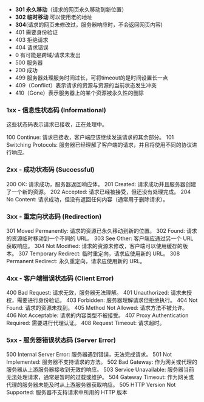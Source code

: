 - **301 永久移动**（请求的网页永久移动到新位置）
- **302 临时移动** 可以使用老的地址
- **304**(请求的网页未修改过，服务器响应时，不会返回网页内容)
- 401 需要身份验证
- 403 拒绝请求
- 404 请求错误
- 0 有可能是跨域/请求未发出
- 500 服务器
- 200 成功
- 499 服务器处理服务时间过长，可将timeout的是时间设置长一点
- 409（Conflict）表示请求的资源与资源的当前状态发生冲突
- 410（Gone）表示服务器上的某个资源被永久性的删除


### 1xx - 信息性状态码 (Informational)
这些状态码表示请求已接收，正在处理中。

100 Continue: 请求已接收，客户端应该继续发送请求的其余部分。
101 Switching Protocols: 服务器已经理解了客户端的请求，并且将使用不同的协议进行响应。

### 2xx - 成功状态码 (Successful)

200 OK: 请求成功，服务器返回响应体。
201 Created: 请求成功并且服务器创建了一个新的资源。
202 Accepted: 请求已经被接受，但还没有处理完成。
204 No Content: 请求成功，但没有返回任何内容（通常用于删除请求）。

### 3xx - 重定向状态码 (Redirection)

301 Moved Permanently: 请求的资源已永久移动到新的位置。
302 Found: 请求的资源临时移动到一个不同的 URL。
303 See Other: 客户端应通过另一个 URL 获取响应。
304 Not Modified: 请求的资源未修改，客户端可以使用缓存的版本。
307 Temporary Redirect: 临时重定向，请求应使用新的 URL。
308 Permanent Redirect: 永久重定向，请求应使用新的 URL。


### 4xx - 客户端错误状态码 (Client Error)

400 Bad Request: 请求无效，服务器无法理解。
401 Unauthorized: 请求未授权，需要进行身份验证。
403 Forbidden: 服务器理解请求但拒绝执行。
404 Not Found: 请求的资源未找到。
405 Method Not Allowed: 请求方法不被允许。
406 Not Acceptable: 请求的内容类型不被接受。
407 Proxy Authentication Required: 需要进行代理认证。
408 Request Timeout: 请求超时。


### 5xx - 服务器错误状态码 (Server Error)

500 Internal Server Error: 服务器遇到错误，无法完成请求。
501 Not Implemented: 服务器不支持请求的方法。
502 Bad Gateway: 作为网关或代理的服务器从上游服务器接收到无效的响应。
503 Service Unavailable: 服务器当前无法处理请求，通常是暂时的过载或维护。
504 Gateway Timeout: 作为网关或代理的服务器未能及时从上游服务器获取响应。
505 HTTP Version Not Supported: 服务器不支持请求中所用的 HTTP 版本